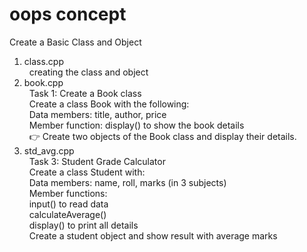 # oops concept
Create a Basic Class and Object
1. class.cpp<br>
 	creating the class and object<br>
2. book.cpp<br>
 	Task 1: Create a Book class<br>
 	Create a class Book with the following:<br>
 	Data members: title, author, price<br>
 	Member function: display() to show the book details<br>
 	👉 Create two objects of the Book class and display their details.<br>
3. std_avg.cpp<br>
 	Task 3: Student Grade Calculator<br>
 	Create a class Student with:<br>
 	Data members: name, roll, marks (in 3 subjects)<br>
 	Member functions:<br>
 	input() to read data<br>
 	calculateAverage()<br>
 	display() to print all details<br>
 	Create a student object and show result with average marks<br>


